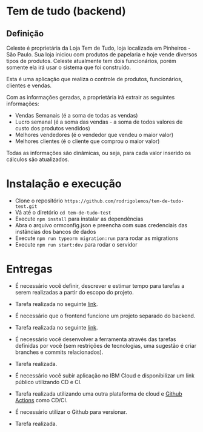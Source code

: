 # Tem de tudo (backend)

## Definição

Celeste é proprietária da Loja Tem de Tudo, loja localizada em Pinheiros - São Paulo. Sua loja iniciou com produtos de papelaria e hoje vende diversos tipos de produtos. Celeste atualmente tem dois funcionários, porém somente ela irá usar o sistema que foi construído.

Esta é uma aplicação que realiza o controle de produtos, funcionários, clientes e vendas.

Com as informações geradas, a proprietária irá extrair as seguintes informações:

- Vendas Semanais (é a soma de todas as vendas)
- Lucro semanal (é a soma das vendas - a soma de todos valores de custo dos produtos vendidos)
- Melhores vendedores (é o vendedor que vendeu o maior valor)
- Melhores clientes (é o cliente que comprou o maior valor)

Todas as informações são dinâmicas, ou seja, para cada valor inserido os cálculos são atualizados.

# Instalação e execução

- Clone o repositório ```https://github.com/rodrigolemos/tem-de-tudo-test.git```
- Vá até o diretório ```cd tem-de-tudo-test```
- Execute ```npm install``` para instalar as dependências
- Abra o arquivo ormconfig.json e preencha com suas credenciais das instâncias dos bancos de dados
- Execute ```npm run typeorm migration:run``` para rodar as migrations 
- Execute ```npm run start:dev``` para rodar o servidor

# Entregas

- É necessário você definir, descrever e estimar tempo para tarefas a serem realizadas a partir do escopo do projeto.
- Tarefa realizada no seguinte [link](https://github.com/rodrigolemos/tem-de-tudo-test/blob/main/roadmap.md).

- É necessário que o frontend funcione um projeto separado do backend.
- Tarefa realizada no seguinte [link](https://tem-de-tudo-test-rodrigo.netlify.app/).

- É necessário você desenvolver a ferramenta através das tarefas definidas por você (sem restrições de tecnologias, uma sugestão é criar branches e commits relacionados).
- Tarefa realizada.

- É necessário você subir aplicação no IBM Cloud e disponibilizar um link público utilizando CD e CI.
- Tarefa realizada utilizando uma outra plataforma de cloud e [Github Actions](https://github.com/features/actions) como CD/CI.

- É necessário utilizar o Github para versionar.
- Tarefa realizada.